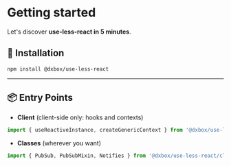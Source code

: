 # Getting started

Let's discover **use-less-react in 5 minutes**.

## 🔹 Installation

```bash
npm install @dxbox/use-less-react
```

---

## 📦 Entry Points

* **Client** (client-side only: hooks and contexts)

```ts
import { useReactiveInstance, createGenericContext } from '@dxbox/use-less-react/client';
```

* **Classes** (wherever you want)

```ts
import { PubSub, PubSubMixin, Notifies } from '@dxbox/use-less-react/classes';
```
